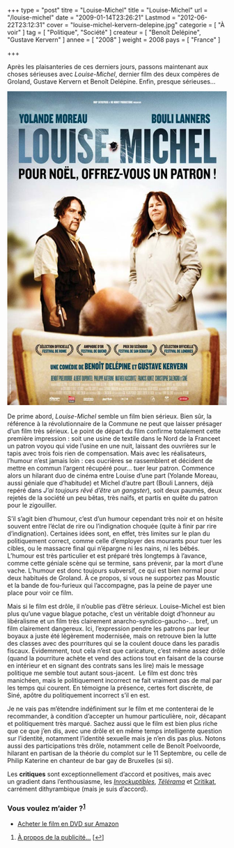 +++
type = "post"
titre = "Louise-Michel"
title = "Louise-Michel"
url = "/louise-michel"
date = "2009-01-14T23:26:21"
Lastmod = "2012-06-22T23:12:31"
cover = "louise-michel-kervern-delepine.jpg"
categorie = [ "À voir" ]
tag = [ "Politique", "Société" ]
createur = [ "Benoît Delépine", "Gustave Kervern" ]
annee = [ "2008" ]
weight = 2008
pays = [ "France" ]

+++

<p>Après les plaisanteries de ces derniers jours, passons maintenant aux choses sérieuses avec <em>Louise-Michel</em>, dernier film des deux compères de Groland, Gustave Kervern et Benoît Delépine. Enfin, presque sérieuses&#8230;</p>
<p style="text-align: center;"><a href="http://www.allocine.fr/film/fichefilm_gen_cfilm=129930.html"><img class="alignnone size-full wp-image-1104" title="19012208" src="19012208.jpg" alt="19012208" width="540" height="720" /></a></p>
<p>De prime abord, <em>Louise-Michel</em> semble un film bien sérieux. Bien sûr, la référence à la révolutionnaire de la Commune ne peut que laisser présager d&rsquo;un film très sérieux. Le point de départ du film confirme totalement cette première impression : soit une usine de textile dans le Nord de la Franceet un patron voyou qui vide l&rsquo;usine en une nuit, laissant des ouvrières sur le tapis avec trois fois rien de compensation. Mais avec les réalisateurs, l&rsquo;humour n&rsquo;est jamais loin : ces oucrières se rassemblent et décident de mettre en commun l&rsquo;argent récupéré pour&#8230; tuer leur patron. Commence alors un hilarant duo de cinéma entre Louise d&rsquo;une part (Yolande Moreau, aussi géniale que d&rsquo;habitude) et Michel d&rsquo;autre part (Bouli Lanners, déjà repéré dans <em>J&rsquo;ai toujours rêvé d&rsquo;être un gangster</em>), soit deux paumés, deux rejetés de la société un peu bêtas, très naïfs, et partis en quête du patron pour le zigouiller.</p>
<p>S&rsquo;il s&rsquo;agit bien d&rsquo;humour, c&rsquo;est d&rsquo;un humour cependant très noir et on hésite souvent entre l&rsquo;éclat de rire ou l&rsquo;indignation choquée (quite à finir par rire d&rsquo;indignation). Certaines idées sont, en effet, très limites sur le plan du politiquement correct, comme celle d&rsquo;employer des mourants pour tuer les cibles, ou le massacre final qui n&rsquo;épargne ni les nains, ni les bébés. L&rsquo;humour est très particulier et est préparé très longtemps à l&rsquo;avance, comme cette géniale scène qui se termine, sans prévenir, par la mort d&rsquo;une vache. L&rsquo;humour est donc toujours subversif, ce qui est bien normal pour deux habitués de Groland. À ce propos, si vous ne supportez pas Moustic et la bande de fou-furieux qui l&rsquo;accompagne, pas la peine de payer une place pour voir ce film.</p>
<p>Mais si le film est drôle, il n&rsquo;oublie pas d&rsquo;être sérieux. Louise-Michel est bien plus qu&rsquo;une vague blague potache, c&rsquo;est un véritable doigt d&rsquo;honneur au libéralisme et un film très clairement anarcho-syndico-gaucho-&#8230; bref, un film clairement dangereux. Ici, l&rsquo;expression pendre les patrons par leur boyaux a juste été légèrement modernisée, mais on retrouve bien la lutte des classes avec des pourritures qui se la coulent douce dans les paradis fiscaux. Évidemment, tout cela n&rsquo;est que caricature, c&rsquo;est même assez drôle (quand la pourriture achète et vend des actions tout en faisant de la course en intérieur et en signant des contrats sans les lire) mais le message politique me semble tout autant sous-jacent.  Le film est donc très manichéen, mais le politiquement incorrect ne fait vraiment pas de mal par les temps qui courent. En témoigne la présence, certes fort discrète, de Siné, apôtre du politiquement incorrect s&rsquo;il en est.</p>
<p>Je ne vais pas m&rsquo;étendre indéfiniment sur le film et me contenterai de le recommander, à condition d&rsquo;accepter un humour particulière, noir, décapant et politiquement très marqué. Sachez aussi que le film est bien plus riche que ce que j&rsquo;en dis, avec une drôle et en même temps intelligente question sur l&rsquo;identité, notamment l&rsquo;identité sexuelle mais je n&rsquo;en dis pas plus. Notons aussi des participations très drôle, notamment celle de Benoît Poelvoorde, hilarant en partisan de la théorie du complot sur le 11 Septembre, ou celle de Philip Katerine en chanteur de bar gay de Bruxelles (si si).</p>
<p>
<p>Les <strong>critiques</strong> sont exceptionnellement d&rsquo;accord et positives, mais avec un gradient dans l&rsquo;enthousiasme, les <em><a href="http://www.lesinrocks.com/cine/cinema-article/critique/louise-michel/">Inrockuptibles</a></em>, <em><a href="http://www.telerama.fr/cinema/films/louise-michel,359692,critique.php">Télérama</a></em> et <a href="http://www.critikat.com/Louise-Michel.html">Critikat</a>, carrément dithyrambique (mais je suis d&rsquo;accord).</p>
<div class="amazon">
<h3>Vous voulez m&rsquo;aider ?<sup><a href="#footnote_0_1103" id="identifier_0_1103" class="footnote-link footnote-identifier-link" title="&Agrave; propos de la publicit&eacute;&hellip;">1</a></sup></h3>
<ul>
<li><a href="http://www.amazon.fr/gp/product/B0026NAUUO/ref=as_li_ss_tl?ie=UTF8&#038;tag=leblogdenic07-21&#038;linkCode=as2&#038;camp=1642&#038;creative=19458&#038;creativeASIN=B0026NAUUO">Acheter le film en DVD sur Amazon</a></li>
</ul>
</div>
<ol class="footnotes"><li id="footnote_0_1103" class="footnote"><a href="http://voiretmanger.fr/soutien/">À propos de la publicité…</a> [<a href="#identifier_0_1103" class="footnote-link footnote-back-link">&#8617;</a>]</li></ol>
